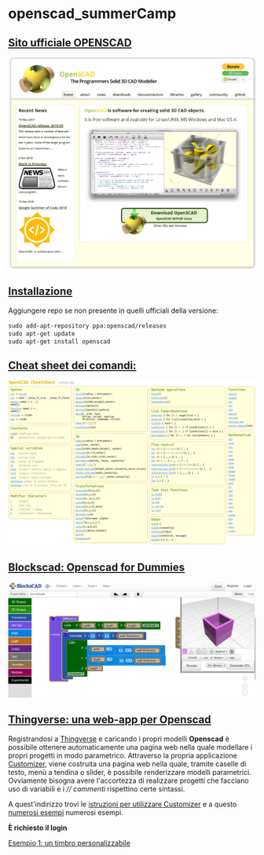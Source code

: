 # openscad_summerCamp

## [Sito ufficiale OPENSCAD](https://www.openscad.org/index.html) 

[![openscad_website](./images/openscad_website.png  "openscad_website")
](https://www.openscad.org/index.html) 

## [Installazione](https://www.openscad.org/downloads.html)
Aggiungere repo se non presente in quelli ufficiali della versione:

    sudo add-apt-repository ppa:openscad/releases
    sudo apt-get update
    sudo apt-get install openscad

## [Cheat sheet dei comandi:](https://www.openscad.org/cheatsheet/index.html) 

[![cheatsheet](./images/cheatsheet.png  "openscad_website")
](https://www.openscad.org/index.html) 

## [Blockscad: Openscad for Dummies](https://www.blockscad3d.com/editor/) 

[![blockscad_site](./images/blockscad.png  "Blockscad")](https://www.blockscad3d.com/editor/) 

## [Thingverse: una web-app per Openscad](https://www.thingiverse.com/)

Registrandosi a [Thingverse](https://www.thingiverse.com/) e caricando i propri modelli **Openscad** è possibile ottenere automaticamente una pagina web nella quale modellare i propri progetti in modo parametrico.
Attraverso la propria applicazione [Customizer](https://www.thingiverse.com/app:22/things), viene costruita una pagina web nella quale, tramite caselle di testo, menù a tendina o slider, è possibile renderizzare modelli parametrici.
Ovviamente bisogna avere l'accortezza di realizzare progetti che facciano uso di variabili e i *// commenti* rispettino certe sintassi.

A quest'indirizzo trovi le [istruzioni per utilizzare Customizer](https://customizer.makerbot.com/docs) e a questo [numerosi esempi](https://www.thingiverse.com/app:22/things) numerosi esempi.

**È richiesto il login**

[Esempio 1: un timbro personalizzabile](https://www.thingiverse.com/apps/customizer/run?thing_id=3234634)
